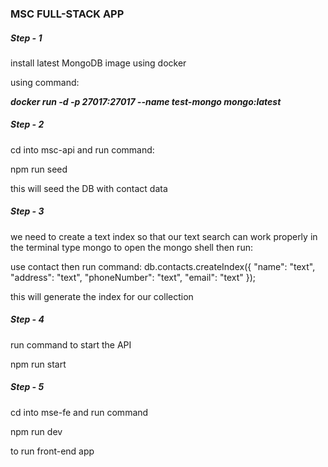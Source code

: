 ### MSC FULL-STACK APP


##### Step - 1
install latest MongoDB image using docker

using command: 

***docker run -d -p 27017:27017 --name test-mongo mongo:latest***

##### Step - 2 
cd into msc-api and run command:

npm run seed

this will seed the DB with contact data

##### Step - 3 
we need to create a text index so that our text search can work properly 
in the terminal type mongo to open the mongo shell then run:

use contact
then run command:
db.contacts.createIndex({ "name": "text", "address": "text", "phoneNumber": "text", "email": "text" });

this will generate the index for our collection

##### Step - 4
run command to start the API

npm run start

##### Step - 5
cd into mse-fe and run command

npm run dev

to run front-end app

